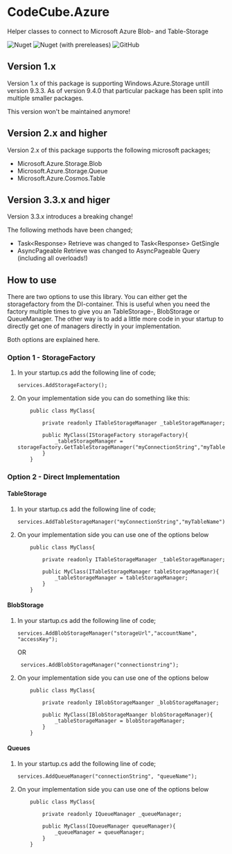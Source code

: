 # CodeCube.Azure
Helper classes to connect to Microsoft Azure Blob- and Table-Storage

![Nuget](https://img.shields.io/nuget/dt/CodeCube.Azure.Storage?style=for-the-badge)
![Nuget (with prereleases)](https://img.shields.io/nuget/vpre/CodeCube.Azure.Storage?style=for-the-badge)
![GitHub](https://img.shields.io/github/license/roblohmann/CodeCube.Azure.Storage?style=for-the-badge)

## Version 1.x
Version 1.x of this package is supporting Windows.Azure.Storage untill version 9.3.3. As of version 9.4.0 that particular package has been split into multiple smaller packages.

This version won't be maintained anymore!

## Version 2.x and higher
Version 2.x of this package supports the following microsoft packages;

- Microsoft.Azure.Storage.Blob
- Microsoft.Azure.Storage.Queue
- Microsoft.Azure.Cosmos.Table

## Version 3.3.x and higer
Version 3.3.x introduces a breaking change!

The following methods have been changed;
- Task<Response<T>> Retrieve<T> was changed to Task<Response<T>> GetSingle<T>
- AsyncPageable<T> Retrieve<T> was changed to AsyncPageable<T> Query<T> (including all overloads!)

## How to use

There are two options to use this library. You can either get the storagefactory from the DI-container. This is useful when you need the factory multiple times to give you an TableStorage-, BlobStorage or QueueManager.
The other way is to add a little more code in your startup to directly get one of managers directly in your implementation.

Both options are explained here.

### Option 1 - StorageFactory
  1. In your startup.cs add the following line of code;

      ```
      services.AddStorageFactory();
      ```
      
  2. On your implementation side you can do something like this:
      ```
          public class MyClass{
              
              private readonly ITableStorageManager _tableStorageManager;
              
              public MyClass(IStorageFactory storageFactory){
                  _tableStorageManager = storageFactory.GetTableStorageManager("myConnectionString","myTableName")
              }
          } 
      ```
### Option 2 - Direct Implementation

#### TableStorage
  1. In your startup.cs add the following line of code;

      ```
      services.AddTableStorageManager("myConnectionString","myTableName");
      ```

  2. On your implementation side you can use one of the options below
      ```
          public class MyClass{
              
              private readonly ITableStorageManager _tableStorageManager;
              
              public MyClass(ITableStorageManager tableStorageManager){
                  _tableStorageManager = tableStorageManager;
              }
          } 
      ```

#### BlobStorage
  1. In your startup.cs add the following line of code;

      ```
      services.AddBlobStorageManager("storageUrl","accountName", "accessKey");
      ```
      OR
     ```
      services.AddBlobStorageManager("connectionstring");
      ```

  3. On your implementation side you can use one of the options below
      ```
          public class MyClass{
              
              private readonly IBlobStorageMaanger _blobStorageManager;
              
              public MyClass(IBlobStorageMaanger blobStorageManager){
                  _tableStorageManager = blobStorageManager;
              }
          } 
      ```
#### Queues
  1. In your startup.cs add the following line of code;

      ```
      services.AddQueueManager("connectionString", "queueName");
      ```

  3. On your implementation side you can use one of the options below
      ```
          public class MyClass{
              
              private readonly IQueueManager _queueManager;
              
              public MyClass(IQueueManager queueManager){
                  _queueManager = queueManager;
              }
          } 
      ```          
